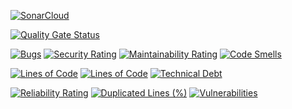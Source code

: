 [![SonarCloud](https://sonarcloud.io/images/project_badges/sonarcloud-black.svg)](https://sonarcloud.io/summary/new_code?id=RzaIs_Rzagram-iOS)

[![Quality Gate Status](https://sonarcloud.io/api/project_badges/measure?project=RzaIs_Rzagram-iOS&metric=alert_status)](https://sonarcloud.io/summary/new_code?id=RzaIs_Rzagram-iOS)

[![Bugs](https://sonarcloud.io/api/project_badges/measure?project=RzaIs_Rzagram-iOS&metric=bugs)](https://sonarcloud.io/summary/new_code?id=RzaIs_Rzagram-iOS)
[![Security Rating](https://sonarcloud.io/api/project_badges/measure?project=RzaIs_Rzagram-iOS&metric=security_rating)](https://sonarcloud.io/summary/new_code?id=RzaIs_Rzagram-iOS)
[![Maintainability Rating](https://sonarcloud.io/api/project_badges/measure?project=RzaIs_Rzagram-iOS&metric=sqale_rating)](https://sonarcloud.io/summary/new_code?id=RzaIs_Rzagram-iOS)
[![Code Smells](https://sonarcloud.io/api/project_badges/measure?project=RzaIs_Rzagram-iOS&metric=code_smells)](https://sonarcloud.io/summary/new_code?id=RzaIs_Rzagram-iOS)

[![Lines of Code](https://sonarcloud.io/api/project_badges/measure?project=RzaIs_Rzagram-iOS&metric=ncloc)](https://sonarcloud.io/summary/new_code?id=RzaIs_Rzagram-iOS)
[![Lines of Code](https://sonarcloud.io/api/project_badges/measure?project=RzaIs_Rzagram-iOS&metric=ncloc)](https://sonarcloud.io/summary/new_code?id=RzaIs_Rzagram-iOS)
[![Technical Debt](https://sonarcloud.io/api/project_badges/measure?project=RzaIs_Rzagram-iOS&metric=sqale_index)](https://sonarcloud.io/summary/new_code?id=RzaIs_Rzagram-iOS)

[![Reliability Rating](https://sonarcloud.io/api/project_badges/measure?project=RzaIs_Rzagram-iOS&metric=reliability_rating)](https://sonarcloud.io/summary/new_code?id=RzaIs_Rzagram-iOS)
[![Duplicated Lines (%)](https://sonarcloud.io/api/project_badges/measure?project=RzaIs_Rzagram-iOS&metric=duplicated_lines_density)](https://sonarcloud.io/summary/new_code?id=RzaIs_Rzagram-iOS)
[![Vulnerabilities](https://sonarcloud.io/api/project_badges/measure?project=RzaIs_Rzagram-iOS&metric=vulnerabilities)](https://sonarcloud.io/summary/new_code?id=RzaIs_Rzagram-iOS)
